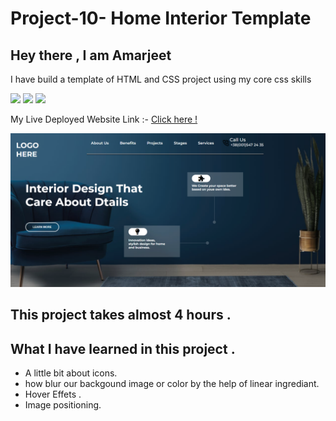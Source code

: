 # Project-10-  Home Interior Template 
 ## Hey there ,  I am Amarjeet 
 I have build a template of HTML and CSS project using my core css skills 
 
 ![](https://img.shields.io/badge/Project-10-green)
 ![](https://img.shields.io/badge/HTML-5-orange)
 ![](https://img.shields.io/badge/CSS-3-blue)

 My Live Deployed Website Link :- [Click here !](https://project-11-creative-hub.netlify.app/)

 
 ![](./web-page.png)

 ## This project takes almost 4 hours .

 ## What I have learned in this project .
 - A little bit about icons.
 - how blur our backgound image or color by the help of linear ingrediant.
 - Hover Effets .
 - Image positioning.
